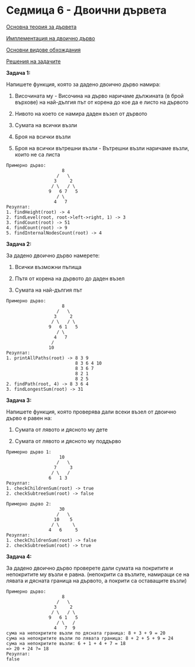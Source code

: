 # Седмица 6 - Двоични дървета

[Основна теория за дървета](https://github.com/DenitsaStoianova/Data-Structures-and-Algorithms/blob/main/Week06/BinaryTreeTheory/README.md)

[Имплементация на двоично дърво](https://github.com/DenitsaStoianova/Data-Structures-and-Algorithms/tree/main/Week06/BinaryTreeImplementation)

[Основни видове обхождания](https://github.com/DenitsaStoianova/Data-Structures-and-Algorithms/blob/main/Week06/TreeTraversals/TreeTraversals.cpp)

[Решения на задачите](https://github.com/DenitsaStoianova/Data-Structures-and-Algorithms/tree/main/Week06/Solutions)

**Задача 1:**

Напишете функция, която за дадено двоично дърво намира:

1) Височината му - Височина на дърво наричаме дължината (в брой върхове) на най-дългия път от корена до кое да е листо на дървото

2) Нивото на което се намира даден възел от дървото

3) Сумата на всички възли

4) Броя на всички възли

5) Броя на всички вътрешни възли - Вътрешни възли наричаме възли, които не са листа


```
Примерно дърво:
                     8
                   /   \
                  3     2
                 / \   / \ 
                9   6 7   5 
                   / \
                  4   7
Резултат:
1. findHeight(root) -> 4
2. findLevel(root, root->left->right, 1) -> 3
3. findCount(root) -> 51
4. findCount(root) -> 9 
5. findInternalNodesCount(root) -> 4
```

**Задача 2:**

За дадено двоично дърво намерете:

1) Всички възможни пътища

2) Пътя от корена на дървото до даден възел

3) Сумата на най-дългия път 

```
Примерно дърво:
                     8
                   /   \
                  3     2
                 / \   / \ 
                9   6 1   5 
                   / \
                  4   7
                 /
                10
Резултат:
1. printAllPaths(root) -> 8 3 9
                          8 3 6 4 10
                          8 3 6 7
                          8 2 1
                          8 2 5
2. findPath(root, 4) -> 8 3 6 4
3. findLongestSum(root) -> 31
```

**Задача 3:**

Напишете функция, която проверява дали всеки възел от двоично дърво е равен на:

1) Cумата от лявото и дясното му дете

2) Cумата от лявото и дясното му поддърво

```
Примерно дърво 1:                                            
                    10                            
                   /   \
                  7     3
                 / \   /  
                6   1 3    
Резултат:
1. checkChildrenSum(root) -> true
2. checkSubtreeSum(root) -> false

Примерно дърво 2:                                            
                    30                            
                   /   \
                  10    5
                 / \     \
                4   6     5
Резултат:
1. checkChildrenSum(root) -> false
2. checkSubtreeSum(root) -> true

```

**Задача 4:**

За дадено двоично дърво проверете дали сумата на покритите и непокритите му възли е равна. (непокрити са възлите, намиращи се на лявата и дясната грaница на дървото, а покрити са оставащите възли)

```
Примерно дърво:
                     8
                   /   \
                  3     2
                 / \   / \ 
                9   6 1   5 
                   / \   /
                  4   7  9
сума на непокритите възли по дясната грaница: 8 + 3 + 9 = 20        
сума на непокритите възли по лявата грaница: 8 + 2 + 5 + 9 = 24
сума на непокритите възли: 6 + 1 + 4 + 7 = 18
=> 20 + 24 ?= 18
Резултат:
false
```
